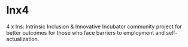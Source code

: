 # Inx4
4 x Ins: Intrinsic Inclusion &amp; Innovative Incubator community project for better outcomes for those who face barriers to employment and self-actualization. 
